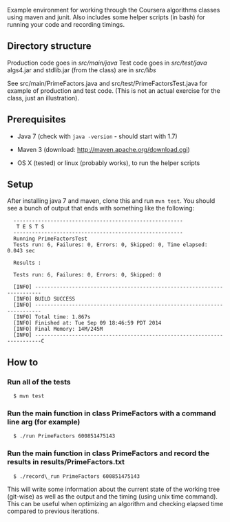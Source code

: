 Example environment for working through the Coursera algorithms classes using maven and junit.
Also includes some helper scripts (in bash) for running your code and recording timings.

## Directory structure

Production code goes in *src/main/java*
Test code goes in *src/test/java*
algs4.jar and stdlib.jar (from the class) are in *src/libs*

See src/main/PrimeFactors.java and src/test/PrimeFactorsTest.java for example of production and test code. (This is not an actual exercise for the class, just an illustration).

## Prerequisites

* Java 7 (check with `java -version` - should start with 1.7)
* Maven 3 (download: http://maven.apache.org/download.cgi)

* OS X (tested) or linux (probably works), to run the helper scripts

## Setup

After installing java 7 and maven, clone this and run `mvn test`. You should see a bunch of output that ends with something like the following:

```
  -------------------------------------------------------
   T E S T S
  -------------------------------------------------------
  Running PrimeFactorsTest
  Tests run: 6, Failures: 0, Errors: 0, Skipped: 0, Time elapsed: 0.043 sec

  Results :

  Tests run: 6, Failures: 0, Errors: 0, Skipped: 0

  [INFO] ------------------------------------------------------------------------
  [INFO] BUILD SUCCESS
  [INFO] ------------------------------------------------------------------------
  [INFO] Total time: 1.867s
  [INFO] Finished at: Tue Sep 09 18:46:59 PDT 2014
  [INFO] Final Memory: 14M/245M
  [INFO] ------------------------------------------------------------------------C

```

## How to
### Run all of the tests

```
  $ mvn test
```

### Run the main function in class PrimeFactors with a command line arg (for example)

```
  $ ./run PrimeFactors 600851475143
```

### Run the main function in class PrimeFactors and record the results in results/PrimeFactors.txt

```
  $ ./record\_run PrimeFactors 600851475143
```

  This will write some information about the current state of the working tree (git-wise) as well as the output and the timing (using unix time command). This can be useful when optimizing an algorithm and checking elapsed time compared to previous iterations.
